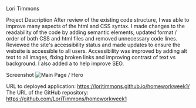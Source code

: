 Lori Timmons

Project Description 
After review of the existing code structure, I was able to improve many aspects of the html and CSS syntax. I made changes to the readability of the code by adding semantic elements, updated format / order of both CSS and html files and removed unnecessary code lines. Reviewed the site's accessibility status and made updates to ensure the website is accessible to all users. Accessibility was improved by adding alt text to all images, fixing broken links and improving contrast of text vs background. I also added a <meta> to help improve SEO. 

Screenshot 
![Main Page / Hero](homeworkweekone/assets/images/horiseon-main.png)

URL to deployed application: https://loritimmons.github.io/homeworkweek1/
The URL of the GitHub repository: https://github.com/LoriTimmons/homeworkweek1